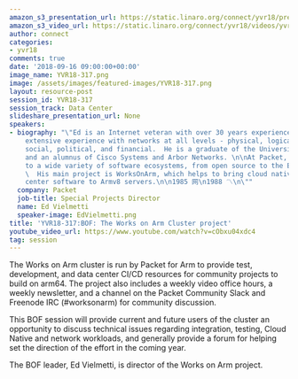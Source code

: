 ```yaml
---
amazon_s3_presentation_url: https://static.linaro.org/connect/yvr18/presentations/yvr18-317.pdf
amazon_s3_video_url: https://static.linaro.org/connect/yvr18/videos/yvr18-317.mp4
author: connect
categories:
- yvr18
comments: true
date: '2018-09-16 09:00:00+00:00'
image_name: YVR18-317.png
image: /assets/images/featured-images/YVR18-317.png
layout: resource-post
session_id: YVR18-317
session_track: Data Center
slideshare_presentation_url: None
speakers:
- biography: "\"Ed is an Internet veteran with over 30 years experience.\n\nHe has
    extensive experience with networks at all levels - physical, logical, technical,
    social, political, and financial.  He is a graduate of the University of Michigan,
    and an alumnus of Cisco Systems and Arbor Networks. \n\nAt Packet, Ed leads outreach
    to a wide variety of software ecosystems, from open source to the Enterprise.
    \  His main project is WorksOnArm, which helps to bring cloud native and data
    center software to Armv8 servers.\n\n1985 网\n1988 〽️\n\""
  company: Packet
  job-title: Special Projects Director
  name: Ed Vielmetti
  speaker-image: EdVielmetti.png
title: 'YVR18-317:BOF: The Works on Arm Cluster project'
youtube_video_url: https://www.youtube.com/watch?v=cObxu04xdc4
tag: session
---
```


The Works on Arm cluster is run by Packet for Arm to provide test, development, and data center CI/CD resources for community projects to build on arm64. The project also includes a weekly video office hours, a weekly newsletter, and a channel on the Packet Community Slack and Freenode IRC (#worksonarm) for community discussion.

This BOF session will provide current and future users of the cluster an opportunity to discuss technical issues regarding integration, testing, Cloud Native and network workloads, and generally provide a forum for helping set the direction of the effort in the coming year.

The BOF leader, Ed Vielmetti, is director of the Works on Arm project.